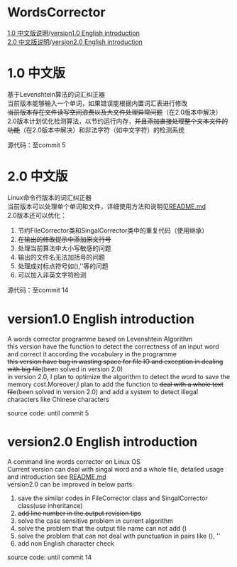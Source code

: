 # WordsCorrector
[1.0 中文版说明](#10-中文版)/[version1.0 English introduction](#version10-english-introduction)<br>
[2.0 中文版说明](#20-中文版)/[version2.0 English introduction](#version20-english-introduction)
# 1.0 中文版 
基于Levenshtein算法的词汇纠正器<br>
当前版本能够输入一个单词，如果错误能根据内置词汇表进行修改<br>
~~当前版本存在文件读写空间浪费以及大文件处理异常问题~~（在2.0版本中解决）<br>
2.0版本计划优化检测算法，以节约运行内存，~~并且添加直接处理整个文本文件的功能~~（在2.0版本中解决）和非法字符（如中文字符）的检测系统<br>

源代码：至commit 5

# 2.0 中文版
Linux命令行版本的词汇纠正器<br>
当前版本可以处理单个单词和文件，详细使用方法和说明见[README.md](./README.md)<br>
2.0版本还可以优化：
1. 节约FileCorrector类和SingalCorrector类中的重复代码（使用继承）
2. ~~在输出的修改提示中添加原文行号~~
3. 处理当前算法中大小写敏感的问题
4. 输出的文件名无法加括号的问题
5. 处理成对标点符号如(),''等的问题
6. 可以加入非英文字符检测
 
 源代码：至commit 14
 
# version1.0 English introduction
A words corrector programme based on Levenshtein Algorithm<br>
this version have the function to detect the correctness of an input word and correct it according the vocabulary in the programme<br>
~~this version have bug in wasting space for file IO and exception in dealing with big file~~(been solved in version 2.0)<br>
in version 2.0, I plan to optimize the algorithm to detect the word to save the memory cost.Moreover,I plan to add the function to ~~deal with a whole text file~~(been solved in version 2.0) and add a system to detect illegal characters like Chinese characters<br>

source code: until commit 5

# version2.0 English introduction
A command line words corrector on Linux OS<br>
Current version can deal with singal word and a whole file, detailed usage and introduction see [README.md](./README.md)<br>
version2.0 can be improved in below parts:
1. save the similar codes in FileCorrector class and SingalCorrector class(use inheritance)
2. ~~add line number in the output revision tips~~
3. solve the case sensitive problem in current algorithm
4. solve the problem that the output file name can not add ()
5. solve the problem that can not deal with punctuation in pairs like (), ''
6. add non English character check

source code: until commit 14